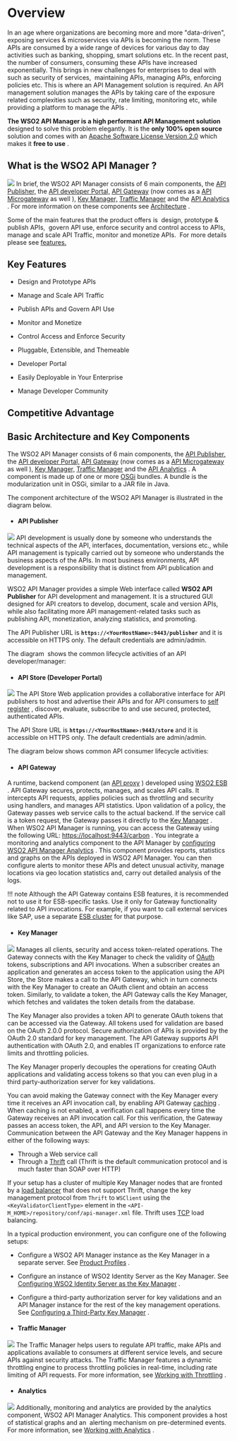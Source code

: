 # Overview

In an age where organizations are becoming more and more "data-driven", exposing services & microservices via APIs is becoming the norm. These APIs are consumed by a wide range of devices for various day to day activities such as banking, shopping, smart solutions etc. In the recent past, the number of consumers, consuming these APIs have increased exponentially. This brings in new challenges for enterprises to deal with such as security of services,  maintaining APIs, managing APIs, enforcing policies etc. This is where an API Management solution is required. An API management solution manages the APIs by taking care of the exposure related complexities such as security, rate limiting, monitoring etc, while providing a platform to manage the APIs .

**The WSO2 API Manager is a high performant API Management solution** designed to solve this problem elegantly. It is the **only 100% open source** solution and comes with an [Apache Software License Version 2.0](http://www.apache.org/licenses/LICENSE-2.0) which makes it **free to use** .

## **What is the WSO2 API Manager** ?

![](/assets/attachments/103327648/103346653.png)
In brief, the WSO2 API Manager consists of 6 main components, the [API Publisher,](_Design_API_) the [API developer Portal,](https://docs.wso2.com/display/SHAN/API+Developer+Portal) [API Gateway](_API_Gateway_) (now comes as a [API Microgateway](_API_Microgateway_) as well ), [Key Manager,](_API_Security_) [Traffic Manager](_Rate_Limiting_) and the [API Analytics](_Analytics_) . For more information on these components see [Architecture](https://docs.wso2.com/display/SHAN/Architecture) .

Some of the main features that the product offers is  design, prototype & publish APIs,  govern API use, enforce security and control access to APIs, manage and scale API Traffic, monitor and monetize APIs.  For more details please see [features.](https://wso2.com/api-management/features/)

## Key Features

-   Design and Prototype APIs

-   Manage and Scale API Traffic

-   Publish APIs and Govern API Use

-   Monitor and Monetize

-   Control Access and Enforce Security

-   Pluggable, Extensible, and Themeable

-   Developer Portal

-   Easily Deployable in Your Enterprise

-   Manage Developer Community

## Competitive Advantage

  <TO-DO>

## Basic Architecture and Key Components

The WSO2 API Manager consists of 6 main components, the [API Publisher,](https://docs.wso2.com/display/SHAN/API+Publisher) the [API developer Portal,](https://docs.wso2.com/display/SHAN/API+Developer+Portal) [API Gateway](https://docs.wso2.com/display/SHAN/API+Gateway) (now comes as a [API Microgateway](https://docs.wso2.com/display/SHAN/API+Microgateway) as well ), [Key Manager,](https://docs.wso2.com/display/SHAN/API+Security) [Traffic Manager](https://docs.wso2.com/display/SHAN/Rate+Limiting) and the [API Analytics](https://docs.wso2.com/display/SHAN/Analytics) . A component is made up of one or more [OSGi](http://www.osgi.org/Technology/Home) bundles. A bundle is the modularization unit in OSGi, similar to a JAR file in Java.

The component architecture of the WSO2 API Manager is illustrated in the diagram below.

-   #### API Publisher

![](/assets/attachments/103327648/126556771.png)
API development is usually done by someone who understands the technical aspects of the API, interfaces, documentation, versions etc., while API management is typically carried out by someone who understands the business aspects of the APIs. In most business environments, API development is a responsibility that is distinct from API publication and management.

WSO2 API Manager provides a simple Web interface called **WSO2 API Publisher** for API development and management. It is a structured GUI designed for API creators to develop, document, scale and version APIs, while also facilitating more API management-related tasks such as publishing API, monetization, analyzing statistics, and promoting.

The API Publisher URL is **`https://<YourHostName>:9443/publisher`** and it is accessible on HTTPS only. The default credentials are admin/admin.

The diagram  shows the common lifecycle activities of an API developer/manager:

-   #### API Store (Developer Portal)

![](/assets/attachments/103327648/126556772.png)
The API Store Web application provides a collaborative interface for API publishers to host and advertise their APIs and for API consumers to [self register](https://docs.wso2.com/display/AM260/Customizing+the+API+Store) , discover, evaluate, subscribe to and use secured, protected, authenticated APIs.

The API Store URL is **`https://<YourHostName>:9443/store`** and it is accessible on HTTPS only. The default credentials are admin/admin.

The diagram below shows common API consumer lifecycle activities:

-   #### API Gateway

A runtime, backend component (an [API proxy](https://docs.wso2.com/display/EI611/Working+with+APIs) ) developed using [WSO2 ESB](https://docs.wso2.com/display/EI611/WSO2+Enterprise+Integrator+Documentation) . API Gateway secures, protects, manages, and scales API calls. It intercepts API requests, applies policies such as throttling and security using handlers, and manages API statistics. Upon validation of a policy, the Gateway passes web service calls to the actual backend. If the service call is a token request, the Gateway passes it directly to the [Key Manager](#Overview-KeyManager) .
When WSO2 API Manager is running, you can access the Gateway using the following URL: <https://localhost:9443/carbon> . You integrate a monitoring and analytics component to the API Manager by [configuring WSO2 API Manager Analytics](https://docs.wso2.com/display/AM260/Configuring+APIM+Analytics) . This component provides reports, statistics and graphs on the APIs deployed in WSO2 API Manager. You can then configure alerts to monitor these APIs and detect unusual activity, manage locations via geo location statistics and, carry out detailed analysis of the logs.

!!! note
Although the API Gateway contains ESB features, it is recommended not to use it for ESB-specific tasks. Use it only for Gateway functionality related to API invocations. For example, if you want to call external services like SAP, use a separate [ESB cluster](https://docs.wso2.com/display/EI611/Clustering+the+ESB+Profile) for that purpose.

-   #### Key Manager

![](/assets/attachments/103327648/126556773.png)
Manages all clients, security and access token-related operations. The Gateway connects with the Key Manager to check the validity of [OAuth](https://tools.ietf.org/html/rfc6749) tokens, subscriptions and API invocations. When a subscriber creates an application and generates an access token to the application using the API Store, the Store makes a call to the API Gateway, which in turn connects with the Key Manager to create an OAuth client and obtain an access token. Similarly, to validate a token, the API Gateway calls the Key Manager, which fetches and validates the token details from the database.

The Key Manager also provides a token API to generate OAuth tokens that can be accessed via the Gateway. All tokens used for validation are based on the OAuth 2.0.0 protocol. Secure authorization of APIs is provided by the OAuth 2.0 standard for key management. The API Gateway supports API authentication with OAuth 2.0, and enables IT organizations to enforce rate limits and throttling policies.

The Key Manager properly decouples the operations for creating OAuth applications and validating access tokens so that you can even plug in a third party-authorization server for key validations.

You can avoid making the Gateway connect with the Key Manager every time it receives an API invocation call, by enabling API Gateway [caching](https://docs.wso2.com/display/AM260/Configuring+Caching) . When caching is not enabled, a verification call happens every time the Gateway receives an API invocation call. For this verification, the Gateway passes an access token, the API, and API version to the Key Manager. Communication between the API Gateway and the Key Manager happens in either of the following ways:

-   Through a Web service call
-   Through a [Thrift](http://thrift.apache.org/static/files/thrift-20070401.pdf) call (Thrift is the default communication protocol and is much faster than SOAP over HTTP)

If your setup has a cluster of multiple Key Manager nodes that are fronted by a [load balancer](https://f5.com/glossary/load-balancer) that does not support Thrift, change the key management protocol from `Thrift` to `WSClient` using the `<KeyValidatorClientType>` element in the `<API-M_HOME>/repository/conf/api-manager.xml` file. Thrift uses [TCP](https://tools.ietf.org/html/rfc793) load balancing.

In a typical production environment, you can configure one of the following setups:

-   Configure a WSO2 API Manager instance as the Key Manager in a separate server. See [Product Profiles](https://docs.wso2.com/display/AM260/Product+Profiles) .
-   Configure an instance of WSO2 Identity Server as the Key Manager. See [Configuring WSO2 Identity Server as the Key Manager](https://docs.wso2.com/display/AM260/Configuring+WSO2+Identity+Server+as+the+Key+Manager) .
-   Configure a third-party authorization server for key validations and an API Manager instance for the rest of the key management operations. See [Configuring a Third-Party Key Manager](https://docs.wso2.com/display/AM260/Configuring+a+Third-Party+Key+Manager) .

-   #### Traffic Manager

![](/assets/attachments/103327648/126556774.png)
The Traffic Manager helps users to regulate API traffic, make APIs and applications available to consumers at different service levels, and secure APIs against security attacks. The Traffic Manager features a dynamic throttling engine to process throttling policies in real-time, including rate limiting of API requests. For more information, see [Working with Throttling](https://docs.wso2.com/display/AM260/Working+with+Throttling) .

-   #### Analytics

![](/assets/attachments/103327648/126556775.png)
Additionally, monitoring and analytics are provided by the analytics component, WSO2 API Manager Analytics. This component provides a host of statistical graphs and an  alerting mechanism on pre-determined events. For more information, see [Working with Analytics](https://docs.wso2.com/display/AM260/Working+with+Analytics) .
